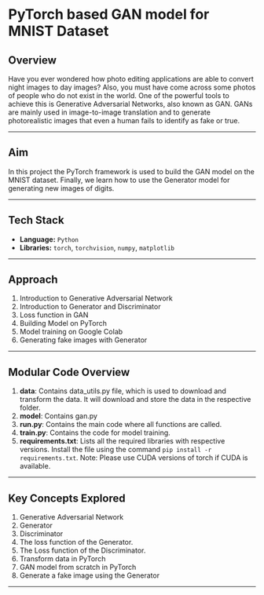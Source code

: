 # PyTorch based GAN model for MNIST Dataset

## Overview

Have you ever wondered how photo editing applications are able to convert night images to day images? Also, you must have come across some photos of people who do not exist in the world. One of the powerful tools to achieve this is Generative Adversarial Networks, also known as GAN. GANs are mainly used in image-to-image translation and to generate photorealistic images that even a human fails to identify as fake or true.

---

## Aim

In this project the PyTorch framework is used to build the GAN model on the MNIST dataset. Finally, we learn how to use the Generator model for generating new images of digits.


---

## Tech Stack

- **Language:** `Python`
- **Libraries:** `torch`, `torchvision`, `numpy`, `matplotlib`

---

## Approach

1. Introduction to Generative Adversarial Network
2. Introduction to Generator and Discriminator
3. Loss function in GAN
4. Building Model on PyTorch
5. Model training on Google Colab
6. Generating fake images with Generator

---

## Modular Code Overview

1. **data**: Contains data_utils.py file, which is used to download and transform the data. It will download and store the data in the respective folder.
2. **model**: Contains gan.py
3. **run.py**: Contains the main code where all functions are called.
4. **train.py**: Contains the code for model training.
5. **requirements.txt**: Lists all the required libraries with respective versions. Install the file using the command `pip install -r requirements.txt`. Note: Please use CUDA versions of torch if CUDA is available.

---

## Key Concepts Explored

1. Generative Adversarial Network
2. Generator
3. Discriminator
4. The loss function of the Generator.
5. The Loss function of the Discriminator.
6. Transform data in PyTorch
7. GAN model from scratch in PyTorch
8. Generate a fake image using the Generator

---


